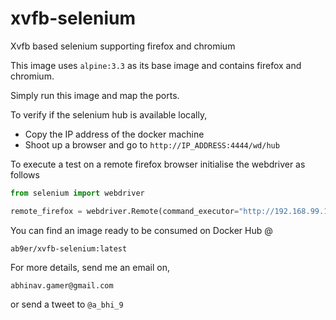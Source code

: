 # xvfb-selenium
Xvfb based selenium supporting firefox and chromium

This image uses `alpine:3.3` as its base image and contains firefox and chromium.

Simply run this image and map the ports.

To verify if the selenium hub is available locally,

- Copy the IP address of the docker machine
- Shoot up a browser and go to `http://IP_ADDRESS:4444/wd/hub`

To execute a test on a remote firefox browser initialise the webdriver as follows

~~~python
from selenium import webdriver

remote_firefox = webdriver.Remote(command_executor="http://192.168.99.100:4444/wd/hub",desired_capabilities={'browserName':'firefox'})
~~~

You can find an image ready to be consumed on Docker Hub @

`ab9er/xvfb-selenium:latest`

For more details, send me an email on,

`abhinav.gamer@gmail.com`

or send a tweet to `@a_bhi_9`
